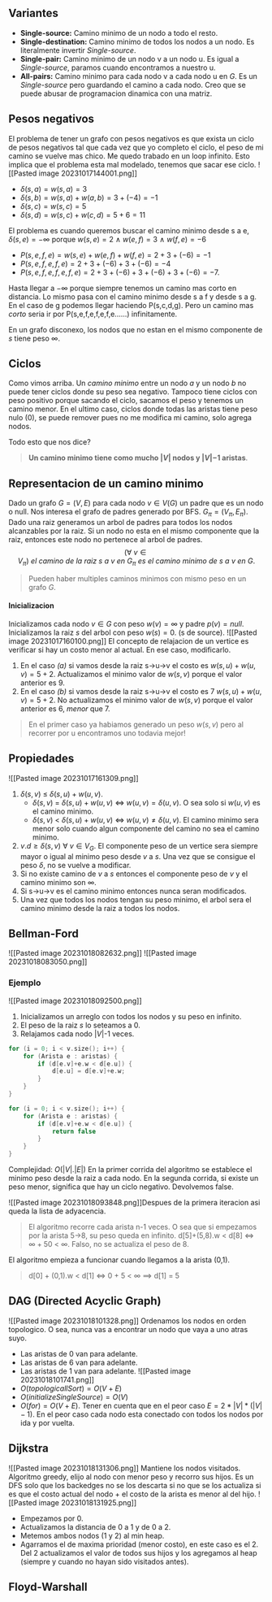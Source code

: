 ## Variantes
- **Single-source:** Camino minimo de un nodo a todo el resto.
- **Single-destination:** Camino minimo de todos los nodos a un nodo. Es literalmente invertir *Single-source*.
- **Single-pair:** Camino minimo de un nodo v a un nodo u. Es igual a *Single-source*, paramos cuando encontramos a nuestro u.
- **All-pairs:** Camino minimo para cada nodo v a cada nodo u en $G$. Es un *Single-source* pero guardando el camino a cada nodo. Creo que se puede abusar de programacion dinamica con una matriz.

## Pesos negativos
El problema de tener un grafo con pesos negativos es que exista un ciclo de pesos negativos tal que cada vez que yo completo el ciclo, el peso de mi camino se vuelve mas chico. Me quedo trabado en un loop infinito. Esto implica que el problema esta mal modelado, tenemos que sacar ese ciclo. 
![[Pasted image 20231017144001.png]]
- $\delta(s,a)=w(s,a)=3$ 
- $\delta(s,b)=w(s,a)+w(a,b)=3+(-4)=-1$
- $\delta(s,c)=w(s,c)=5$ 
- $\delta(s,d)=w(s,c)+w(c,d)=5+6=11$

El problema es cuando queremos buscar el camino minimo desde s a e, $\delta(s,e)=-\infty$ porque
$w(s,e)=2 \ \wedge \ w(e,f)=3 \ \wedge \ w(f,e)=-6$
- $P(s,e,f,e) = w(s,e) + w(e,f) + w(f,e) = 2+3+(-6)=-1$  
- $P(s,e,f,e,f,e)=2+3+(-6)+3+(-6)=-4$  
- $P(s,e,f,e,f,e,f,e)=2+3+(-6)+3+(-6)+3+(-6) =-7$. 

Hasta llegar a $-\infty$ porque siempre tenemos un camino mas corto en distancia.
Lo mismo pasa con el camino minimo desde s a f y desde s a g. 
En el caso de g podemos llegar haciendo P(s,c,d,g). Pero un camino mas *corto* seria ir por P(s,e,f,e,f,e,f,e......) infinitamente.

En un grafo disconexo, los nodos que no estan en el mismo componente de $s$ tiene peso $\infty$. 

## **Ciclos**
Como vimos arriba. Un *camino minimo* entre un nodo $a$ y un nodo $b$ no puede tener ciclos donde su peso sea negativo. Tampoco tiene ciclos con peso positivo porque sacando el ciclo, sacamos el peso y tenemos un camino menor. En el ultimo caso, ciclos donde todas las aristas tiene peso nulo (0), se puede remover pues no me modifica mi camino, solo agrega nodos.

Todo esto que nos dice? 
> **Un camino minimo tiene como mucho |$V$| nodos y |$V$|$-1$ aristas**.


## Representacion de un camino minimo
Dado un grafo $G=(V,E)$ para cada nodo $v \in V(G)$ un padre que es un nodo o null. Nos interesa el grafo de padres generado por BFS. $G_{\pi}=(V_{\pi},E_{\pi})$.
Dado una raiz generamos un arbol de padres para todos los nodos alcanzables por la raiz. Si un nodo no esta en el mismo componente que la raiz, entonces este nodo no pertenece al arbol de padres.
$$
(\forall \ v\in V_{\pi}) \ el\ camino\ de\ la\ raiz\ s\ a\ v\ en\ G_{\pi}\ es\ el\ camino\ minimo\ de\ s\ a\ v\ en\ G.
$$
> Pueden haber multiples caminos minimos con mismo peso en un grafo $G$.

#### Inicializacion
Inicializamos cada nodo $v \in G$ con peso $w(v)=\infty$ y padre $p(v)=null$.
Inicializamos la raiz $s$ del arbol con peso $w(s) = 0$. (s de source).
![[Pasted image 20231017160100.png]]
El concepto de relajacion de un vertice es verificar si hay un costo menor al actual. En ese caso, modificarlo.
1.  En el caso *(a)* si vamos desde la raiz s->u->v el costo es $w(s,u) + w(u,v) = 5 + 2$. Actualizamos el minimo valor de $w(s,v)$ porque el valor anterior es 9.
2. En el caso *(b)* si vamos desde la raiz s->u->v el costo es 7 $w(s,u) + w(u,v) = 5+2$. No actualizamos el minimo valor de $w(s,v)$ porque el valor anterior es 6, *menor* que 7.
> En el primer caso ya habiamos generado un peso $w(s,v)$ pero al recorrer por u encontramos uno todavia mejor!

## Propiedades
![[Pasted image 20231017161309.png]]
1. $\delta(s,v)\ \leq \ \delta(s,u)+w(u,v)$. 
   -  $\delta(s,v)\ = \ \delta(s,u)+w(u,v)$ $\Longleftrightarrow$ $w(u,v)=\delta(u,v)$. O sea solo si $w(u,v)$ es el camino minimo.
   -  $\delta(s,v)\ < \ \delta(s,u)+w(u,v)$ $\Longleftrightarrow$ $w(u,v) \neq \delta(u,v)$. El camino minimo sera menor solo cuando algun componente del camino no sea el camino minimo.
2. $v.d \geq \delta(s,v)\ \forall\ v \in V_{G}$. El componente peso de un vertice sera siempre mayor o igual al minimo peso desde $v$ a $s$. Una vez que se consigue el peso $\delta$, no se vuelve a  modificar.
3. Si no existe camino de $v$ a $s$ entonces el componente peso de $v$ y el camino minimo son $\infty$.
4. Si s->u->v es el camino minimo entonces nunca seran modificados.
6. Una vez que todos los nodos tengan su peso minimo, el arbol sera el camino minimo desde la raiz a todos los nodos. 
## Bellman-Ford
![[Pasted image 20231018082632.png]]
![[Pasted image 20231018083050.png]]

### Ejemplo
![[Pasted image 20231018092500.png]]
1. Inicializamos un arreglo con todos los nodos y su peso en infinito.
2. El peso de la raiz $s$ lo seteamos a 0.
3. Relajamos cada nodo |$V$|-1 veces.

```C++
for (i = 0; i < v.size(); i++) {
	for (Arista e : aristas) {
		if (d[e.v]+e.w < d[e.u]) {
			d[e.u] = d[e.v]+e.w;
		}
	}
}

for (i = 0; i < v.size(); i++) {
	for (Arista e : aristas) {
		if (d[e.v]+e.w < d[e.u]) {
			return false
		}
	}
}
```
Complejidad: $O(|V|.|E|)$
En la primer corrida del algoritmo se establece el minimo peso desde la raiz a cada nodo. 
En la segunda corrida, si existe un peso menor, significa que hay un ciclo negativo. Devolvemos false.

![[Pasted image 20231018093848.png]]Despues de la primera iteracion asi queda la lista de adyacencia.

> El algoritmo recorre cada arista n-1 veces. O sea que si empezamos por la arista 
> 5->8, su peso queda en infinito. 
> d[5]+(5,8).w < d[8] $\Longleftrightarrow$ $\infty+50\ <\ \infty$. Falso, no se actualiza el peso de 8.

El algoritmo empieza a funcionar cuando llegamos a la arista (0,1).
> d[0] + (0,1).w < d[1] $\Longleftrightarrow$ 0 + 5 < $\infty$ $\implies$ d[1] = 5


## DAG (Directed Acyclic Graph)
![[Pasted image 20231018101328.png]]
Ordenamos los nodos en orden topologico. O sea, nunca vas a encontrar un nodo que vaya a uno atras suyo. 
- Las aristas de 0 van para adelante.
- Las aristas de 6 van para adelante.
- Las aristas de 1 van para adelante.
![[Pasted image 20231018101741.png]]
- $O(topologicallSort) = O(V+E)$
- $O(initializeSingleSource)=O(V)$
- $O(for) = O(V+E)$. Tener en cuenta que en el peor caso $E=2*|V|*(|V|-1)$. En el peor caso cada nodo esta conectado con todos los nodos por ida y por vuelta.

## Dijkstra
![[Pasted image 20231018131306.png]]
Mantiene los nodos visitados. Algoritmo greedy, elijo al nodo con menor peso y recorro sus hijos. Es un DFS solo que los backedges no se los descarta si no que se los actualiza si es que el costo actual del nodo + el costo de la arista es menor al del hijo.
![[Pasted image 20231018131925.png]]
- Empezamos por 0.
- Actualizamos la distancia de 0 a 1 y de 0 a 2.
- Metemos ambos nodos (1 y 2) al min heap.
- Agarramos el de maxima prioridad (menor costo), en este caso es el 2. Del 2 actualizamos el valor de todos sus hijos y los agregamos al heap (siempre y cuando no hayan sido visitados antes). 


## Floyd-Warshall
